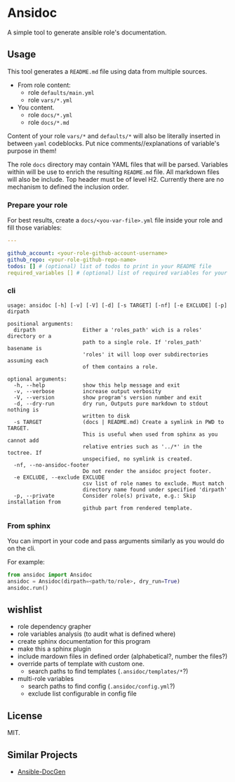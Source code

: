 # Ansidoc

A simple tool to generate ansible role's documentation.

## Usage

This tool generates a `README.md` file using data from multiple sources.

* From role content:
  * role `defaults/main.yml`
  * role `vars/*.yml`
* You content.
  * role `docs/*.yml`
  * role `docs/*.md`

Content of your role `vars/*` and `defaults/*` will also be literally inserted
in between `yaml` codeblocks. Put nice comments//explanations of variable's
purpose in them!

The role `docs` directory may contain YAML files that will be parsed. Variables
within will be use to enrich the resulting `README.md` file. All markdown files
will also be include. Top header must be of level H2. Currently there are no
mechanism to defined the inclusion order.

### Prepare your role

For best results, create a `docs/<you-var-file>.yml` file inside your role and fill those
variables:

```yaml
---

github_account: <your-role-github-account-username>
github_repo: <your-role-github-repo-name>
todos: [] # (optional) list of todos to print in your README file
required_variables [] # (optional) list of required variables for your role
```

### cli

```shell
usage: ansidoc [-h] [-v] [-V] [-d] [-s TARGET] [-nf] [-e EXCLUDE] [-p] dirpath

positional arguments:
  dirpath               Either a 'roles_path' wich is a roles' directory or a
                        path to a single role. If 'roles_path' basename is
                        'roles' it will loop over subdirectories assuming each
                        of them contains a role.

optional arguments:
  -h, --help            show this help message and exit
  -v, --verbose         increase output verbosity
  -V, --version         show program's version number and exit
  -d, --dry-run         dry run, Outputs pure markdown to stdout nothing is
                        written to disk
  -s TARGET             (docs | README.md) Create a symlink in PWD to TARGET.
                        This is useful when used from sphinx as you cannot add
                        relative entries such as '../*' in the toctree. If
                        unspecified, no symlink is created.
  -nf, --no-ansidoc-footer
                        Do not render the ansidoc project footer.
  -e EXCLUDE, --exclude EXCLUDE
                        csv list of role names to exclude. Must match
                        directory name found under specified 'dirpath'
  -p, --private         Consider role(s) private, e.g.: Skip installation from
                        github part from rendered template.
```

### From sphinx

You can import in your code and pass arguments similarly as you would do on the
cli.

For example:

```python
from ansidoc import Ansidoc
ansidoc = Ansidoc(dirpath=<path/to/role>, dry_run=True)
ansidoc.run()
```

## wishlist

- role dependency grapher
- role variables analysis (to audit what is defined where)
- create sphinx documentation for this program
- make this a sphinx plugin
- include mardown files in defined order (alphabetical?, number the files?)
- override parts of template with custom one.
  - search paths to find templates (`.ansidoc/templates/*`?)
- multi-role variables
  - search paths to find config (`.ansidoc/config.yml`?)
  - exclude list configurable in config file

## License

MIT.

## Similar Projects

* [Ansible-DocGen](https://github.com/toast38coza/Ansible-DocGen)
